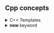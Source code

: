 ## Cpp concepts
<details>
<summary>C++ Templates</summary>

*  Templates Class
    - [Template Class Example](class_templates.cpp)
    - [Minimum Stack](../dsa/array/minimum_stack.h)
    - [Minimum Queue](../dsa/array/minimum_queue.h)
</details>
<details>
<summary> <b>new</b> keyword</summary>

*   Allocates memory for an object or array of objects of type-name from the free store and returns a suitably typed, nonzero pointer to the object.   
*   Usual Error:
    ```cpp
    ListNode *head = NULL;
    {
        ListNode num = ListNode(10);
        ...
        head = &num;
    }
    ```
    when <i>num</i> gets out of scope, <i>head</i> holds ambigous value because its allocated from stack.
    To prevent this allocate from head using  <b>new</b> as below.
    ```cpp
    ListNode *head = NULL;
    {
        ListNode *num = new ListNode(10);
        ...
        head = &num;
    }
    ```
*   <b>delete</b>
    Using delete on a pointer to an object not allocated with new gives unpredictable results. 
    
    <b>Syntax:</b>
    ```cpp
    ListNode *num = new ListNode(10);
    delete num;
    ```
    ```cpp
    int * arr = new int[];
    delete [] arr;
    ```
</details>
